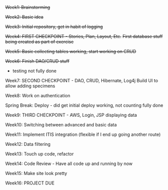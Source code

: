 ~~Week1: Brainstorming~~

~~Week2: Basic idea~~

~~Week3: Initial repository, get in habit of logging~~

~~Week4: FIRST CHECKPOINT - Stories, Plan, Layout, Etc.~~
~~First database stuff being created as part of exercise~~

~~Week5: Basic collecting tables working, start working on CRUD~~

~~Week6: Finish DAO/CRUD stuff~~
- testing not fully done

Week7: SECOND CHECKPOINT - DAO, CRUD, Hibernate, Log4j
Build UI to allow adding specimens

Week8: Work on authentication

Spring Break: Deploy - did get initial deploy working, not counting fully done

Week9: THIRD CHECKPOINT - AWS, Login, JSP displaying data

Week10: Switching between advanced and basic data

Week11: Implement ITIS integration (flexible if I end up going another route)

Week12: Data filtering

Week13: Touch up code, refactor

Week14: Code Review - Have all code up and running by now

Week15: Make site look pretty

Week16: PROJECT DUE